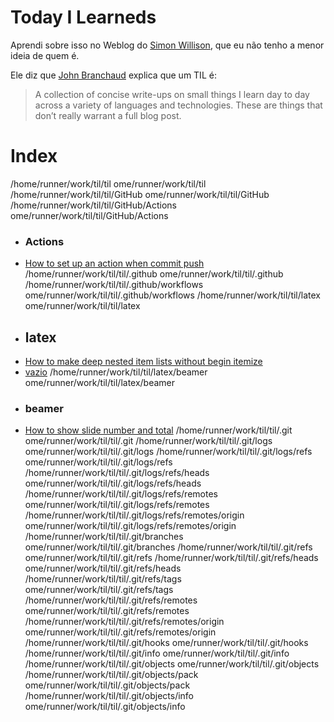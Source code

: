 # Today I Learneds

Aprendi sobre isso no Weblog do [Simon Willison](https://simonwillison.net/2020/Apr/20/self-rewriting-readme/), 
que eu não tenho a menor ideia de quem é.

Ele diz que [John Branchaud](https://github.com/jbranchaud/til) explica que um TIL é:

> A collection of concise write-ups on small things I learn day to day across a variety
> of languages and technologies. These are things that don’t really warrant a full blog post.
# Index
/home/runner/work/til/til
ome/runner/work/til/til
/home/runner/work/til/til/GitHub
ome/runner/work/til/til/GitHub
/home/runner/work/til/til/GitHub/Actions
ome/runner/work/til/til/GitHub/Actions
 * ### Actions
- [How to set up an action when commit push](./ome/runner/work/til/til/GitHub/Actions/How_to_set_up_an_action_when_commit_push.md)
/home/runner/work/til/til/.github
ome/runner/work/til/til/.github
/home/runner/work/til/til/.github/workflows
ome/runner/work/til/til/.github/workflows
/home/runner/work/til/til/latex
ome/runner/work/til/til/latex
 * ## latex
- [How to make deep nested item lists without begin itemize](./ome/runner/work/til/til/latex/How_to_make_deep_nested_item_lists_without_begin_itemize.md)
- [vazio](./ome/runner/work/til/til/latex/vazio.md)
/home/runner/work/til/til/latex/beamer
ome/runner/work/til/til/latex/beamer
 * ### beamer
- [How to show slide number and total](./ome/runner/work/til/til/latex/beamer/How_to_show_slide_number_and_total.md)
/home/runner/work/til/til/.git
ome/runner/work/til/til/.git
/home/runner/work/til/til/.git/logs
ome/runner/work/til/til/.git/logs
/home/runner/work/til/til/.git/logs/refs
ome/runner/work/til/til/.git/logs/refs
/home/runner/work/til/til/.git/logs/refs/heads
ome/runner/work/til/til/.git/logs/refs/heads
/home/runner/work/til/til/.git/logs/refs/remotes
ome/runner/work/til/til/.git/logs/refs/remotes
/home/runner/work/til/til/.git/logs/refs/remotes/origin
ome/runner/work/til/til/.git/logs/refs/remotes/origin
/home/runner/work/til/til/.git/branches
ome/runner/work/til/til/.git/branches
/home/runner/work/til/til/.git/refs
ome/runner/work/til/til/.git/refs
/home/runner/work/til/til/.git/refs/heads
ome/runner/work/til/til/.git/refs/heads
/home/runner/work/til/til/.git/refs/tags
ome/runner/work/til/til/.git/refs/tags
/home/runner/work/til/til/.git/refs/remotes
ome/runner/work/til/til/.git/refs/remotes
/home/runner/work/til/til/.git/refs/remotes/origin
ome/runner/work/til/til/.git/refs/remotes/origin
/home/runner/work/til/til/.git/hooks
ome/runner/work/til/til/.git/hooks
/home/runner/work/til/til/.git/info
ome/runner/work/til/til/.git/info
/home/runner/work/til/til/.git/objects
ome/runner/work/til/til/.git/objects
/home/runner/work/til/til/.git/objects/pack
ome/runner/work/til/til/.git/objects/pack
/home/runner/work/til/til/.git/objects/info
ome/runner/work/til/til/.git/objects/info
